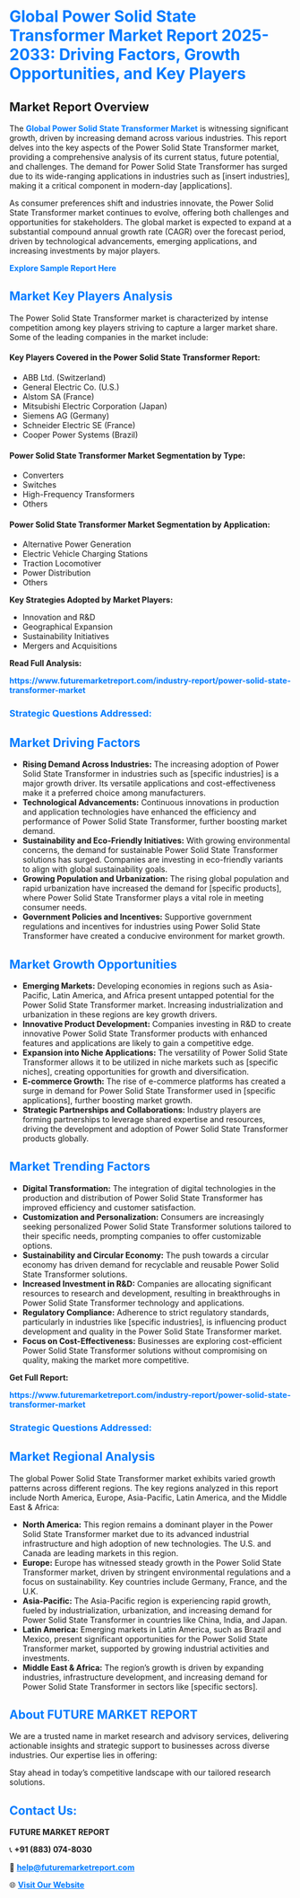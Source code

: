 <h1 style="color: #007BFF;">Global Power Solid State Transformer Market Report 2025-2033: Driving Factors, Growth Opportunities, and Key Players</h1>

<section id="overview">
<h2>Market Report Overview</h2>
<p>The <a href="https://www.futuremarketreport.com/industry-report/power-solid-state-transformer-market" style="color: #007BFF; text-decoration: none;"><strong>Global Power Solid State Transformer Market</strong></a> is witnessing significant growth, driven by increasing demand across various industries. This report delves into the key aspects of the Power Solid State Transformer market, providing a comprehensive analysis of its current status, future potential, and challenges. The demand for Power Solid State Transformer has surged due to its wide-ranging applications in industries such as [insert industries], making it a critical component in modern-day [applications].</p>
<p>As consumer preferences shift and industries innovate, the Power Solid State Transformer market continues to evolve, offering both challenges and opportunities for stakeholders. The global market is expected to expand at a substantial compound annual growth rate (CAGR) over the forecast period, driven by technological advancements, emerging applications, and increasing investments by major players.</p>
</section>

<section id="overview">
<p><a href="https://www.futuremarketreport.com/request-sample/reportId=53988" style="color: #007BFF; text-decoration: none;"><strong>Explore Sample Report Here</strong></a></p>
</section>

<section id="key-players">
<h2 style="color: #007BFF;">Market Key Players Analysis</h2>
<p>The Power Solid State Transformer market is characterized by intense competition among key players striving to capture a larger market share. Some of the leading companies in the market include:</p>
<h4>Key Players Covered in the Power Solid State Transformer Report:</h4>
<ul><li>ABB Ltd. (Switzerland)</li><li>General Electric Co. (U.S.)</li><li>Alstom SA (France)</li><li>Mitsubishi Electric Corporation (Japan)</li><li>Siemens AG (Germany)</li><li>Schneider Electric SE (France)</li><li>Cooper Power Systems (Brazil)</li></ul>
<h4>Power Solid State Transformer Market Segmentation by Type:</h4>
<ul><li>Converters</li><li>Switches</li><li>High-Frequency Transformers</li><li>Others</li></ul>

<h4>Power Solid State Transformer Market Segmentation by Application:</h4>
<ul><li>Alternative Power Generation</li><li>Electric Vehicle Charging Stations</li><li>Traction Locomotiver</li><li>Power Distribution</li><li>Others</li></ul>
<p><strong>Key Strategies Adopted by Market Players:</strong></p>
<ul>
<li>Innovation and R&D</li>
<li>Geographical Expansion</li>
<li>Sustainability Initiatives</li>
<li>Mergers and Acquisitions</li>
</ul>
</section>

<section>
<p><strong>Read Full Analysis: </strong></p><a href="https://www.futuremarketreport.com/industry-report/power-solid-state-transformer-market" style="color: #007BFF; text-decoration: none;"><strong>https://www.futuremarketreport.com/industry-report/power-solid-state-transformer-market</strong></a>
<h3 style="color: #007BFF;">Strategic Questions Addressed:</h3>
</section>

<section id="driving-factors">
<h2 style="color: #007BFF;">Market Driving Factors</h2>
<ul>
<li><strong>Rising Demand Across Industries:</strong> The increasing adoption of Power Solid State Transformer in industries such as [specific industries] is a major growth driver. Its versatile applications and cost-effectiveness make it a preferred choice among manufacturers.</li>
<li><strong>Technological Advancements:</strong> Continuous innovations in production and application technologies have enhanced the efficiency and performance of Power Solid State Transformer, further boosting market demand.</li>
<li><strong>Sustainability and Eco-Friendly Initiatives:</strong> With growing environmental concerns, the demand for sustainable Power Solid State Transformer solutions has surged. Companies are investing in eco-friendly variants to align with global sustainability goals.</li>
<li><strong>Growing Population and Urbanization:</strong> The rising global population and rapid urbanization have increased the demand for [specific products], where Power Solid State Transformer plays a vital role in meeting consumer needs.</li>
<li><strong>Government Policies and Incentives:</strong> Supportive government regulations and incentives for industries using Power Solid State Transformer have created a conducive environment for market growth.</li>
</ul>
</section>

<section id="growth-opportunities">
<h2 style="color: #007BFF;">Market Growth Opportunities</h2>
<ul>
<li><strong>Emerging Markets:</strong> Developing economies in regions such as Asia-Pacific, Latin America, and Africa present untapped potential for the Power Solid State Transformer market. Increasing industrialization and urbanization in these regions are key growth drivers.</li>
<li><strong>Innovative Product Development:</strong> Companies investing in R&D to create innovative Power Solid State Transformer products with enhanced features and applications are likely to gain a competitive edge.</li>
<li><strong>Expansion into Niche Applications:</strong> The versatility of Power Solid State Transformer allows it to be utilized in niche markets such as [specific niches], creating opportunities for growth and diversification.</li>
<li><strong>E-commerce Growth:</strong> The rise of e-commerce platforms has created a surge in demand for Power Solid State Transformer used in [specific applications], further boosting market growth.</li>
<li><strong>Strategic Partnerships and Collaborations:</strong> Industry players are forming partnerships to leverage shared expertise and resources, driving the development and adoption of Power Solid State Transformer products globally.</li>
</ul>
</section>

<section id="trending-factors">
<h2 style="color: #007BFF;">Market Trending Factors</h2>
<ul>
<li><strong>Digital Transformation:</strong> The integration of digital technologies in the production and distribution of Power Solid State Transformer has improved efficiency and customer satisfaction.</li>
<li><strong>Customization and Personalization:</strong> Consumers are increasingly seeking personalized Power Solid State Transformer solutions tailored to their specific needs, prompting companies to offer customizable options.</li>
<li><strong>Sustainability and Circular Economy:</strong> The push towards a circular economy has driven demand for recyclable and reusable Power Solid State Transformer solutions.</li>
<li><strong>Increased Investment in R&D:</strong> Companies are allocating significant resources to research and development, resulting in breakthroughs in Power Solid State Transformer technology and applications.</li>
<li><strong>Regulatory Compliance:</strong> Adherence to strict regulatory standards, particularly in industries like [specific industries], is influencing product development and quality in the Power Solid State Transformer market.</li>
<li><strong>Focus on Cost-Effectiveness:</strong> Businesses are exploring cost-efficient Power Solid State Transformer solutions without compromising on quality, making the market more competitive.</li>
</ul>
</section>

<section>
<p><strong>Get Full Report: </strong></p><a href="https://www.futuremarketreport.com/industry-report/power-solid-state-transformer-market" style="color: #007BFF; text-decoration: none;"><strong>https://www.futuremarketreport.com/industry-report/power-solid-state-transformer-market</strong></a>
<h3 style="color: #007BFF;">Strategic Questions Addressed:</h3>
</section>


<section id="regional-analysis">
<h2 style="color: #007BFF;">Market Regional Analysis</h2>
<p>The global Power Solid State Transformer market exhibits varied growth patterns across different regions. The key regions analyzed in this report include North America, Europe, Asia-Pacific, Latin America, and the Middle East & Africa:</p>
<ul>
<li><strong>North America:</strong> This region remains a dominant player in the Power Solid State Transformer market due to its advanced industrial infrastructure and high adoption of new technologies. The U.S. and Canada are leading markets in this region.</li>
<li><strong>Europe:</strong> Europe has witnessed steady growth in the Power Solid State Transformer market, driven by stringent environmental regulations and a focus on sustainability. Key countries include Germany, France, and the U.K.</li>
<li><strong>Asia-Pacific:</strong> The Asia-Pacific region is experiencing rapid growth, fueled by industrialization, urbanization, and increasing demand for Power Solid State Transformer in countries like China, India, and Japan.</li>
<li><strong>Latin America:</strong> Emerging markets in Latin America, such as Brazil and Mexico, present significant opportunities for the Power Solid State Transformer market, supported by growing industrial activities and investments.</li>
<li><strong>Middle East & Africa:</strong> The region’s growth is driven by expanding industries, infrastructure development, and increasing demand for Power Solid State Transformer in sectors like [specific sectors].</li>
</ul>
</section>

<footer>
<h2 style="color: #007BFF;">About FUTURE MARKET REPORT</h2>
<p>We are a trusted name in market research and advisory services, delivering actionable insights and strategic support to businesses across diverse industries. Our expertise lies in offering:</p>

<p>Stay ahead in today’s competitive landscape with our tailored research solutions.</p>

<h2 style="color: #007BFF;">Contact Us:</h2>
<p><strong>FUTURE MARKET REPORT</strong></p>
<p>📞 <strong>+91 (883) 074-8030</strong></p>
<p>📧 <strong><a href="mailto:help@futuremarketreport.com" style="color: #007BFF;">help@futuremarketreport.com</a></strong></p>
<p>🌐 <strong><a href="https://www.futuremarketreport.com/" style="color: #007BFF;">Visit Our Website</a></strong></p>
</footer>